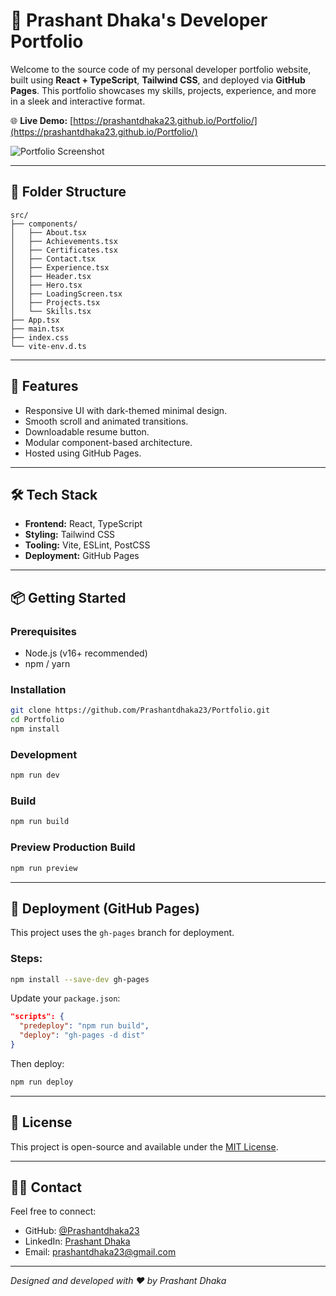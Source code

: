 # 💼 Prashant Dhaka's Developer Portfolio

Welcome to the source code of my personal developer portfolio website, built using **React + TypeScript**, **Tailwind CSS**, and deployed via **GitHub Pages**. This portfolio showcases my skills, projects, experience, and more in a sleek and interactive format.

🌐 **Live Demo:** [https://prashantdhaka23.github.io/Portfolio/](https://prashantdhaka23.github.io/Portfolio/)

![Portfolio Screenshot](./assets/portfolio-screenshot.png)

---

## 📁 Folder Structure

```
src/
├── components/
│   ├── About.tsx
│   ├── Achievements.tsx
│   ├── Certificates.tsx
│   ├── Contact.tsx
│   ├── Experience.tsx
│   ├── Header.tsx
│   ├── Hero.tsx
│   ├── LoadingScreen.tsx
│   ├── Projects.tsx
│   └── Skills.tsx
├── App.tsx
├── main.tsx
├── index.css
└── vite-env.d.ts
```

---

## 🚀 Features

- Responsive UI with dark-themed minimal design.
- Smooth scroll and animated transitions.
- Downloadable resume button.
- Modular component-based architecture.
- Hosted using GitHub Pages.

---

## 🛠️ Tech Stack

- **Frontend:** React, TypeScript
- **Styling:** Tailwind CSS
- **Tooling:** Vite, ESLint, PostCSS
- **Deployment:** GitHub Pages

---

## 📦 Getting Started

### Prerequisites

- Node.js (v16+ recommended)
- npm / yarn

### Installation

```bash
git clone https://github.com/Prashantdhaka23/Portfolio.git
cd Portfolio
npm install
```

### Development

```bash
npm run dev
```

### Build

```bash
npm run build
```

### Preview Production Build

```bash
npm run preview
```

---

## 🚀 Deployment (GitHub Pages)

This project uses the `gh-pages` branch for deployment.

### Steps:

```bash
npm install --save-dev gh-pages
```

Update your `package.json`:

```json
"scripts": {
  "predeploy": "npm run build",
  "deploy": "gh-pages -d dist"
}
```

Then deploy:

```bash
npm run deploy
```

---

## 📄 License

This project is open-source and available under the [MIT License](LICENSE).

---

## 🙋‍♂️ Contact

Feel free to connect:

- GitHub: [@Prashantdhaka23](https://github.com/Prashantdhaka23)
- LinkedIn: [Prashant Dhaka](https://linkedin.com/in/prashantdhaka23)
- Email: prashantdhaka23@gmail.com

---

_Designed and developed with ❤️ by Prashant Dhaka_